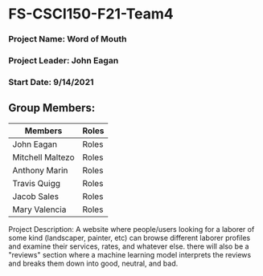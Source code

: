 # FS-CSCI150-F21-Team4

### Project Name: Word of Mouth 

### Project Leader: John Eagan 

### Start Date: 9/14/2021

## Group Members: 

| Members | Roles |
| ----------- | ----------- |
| John Eagan  | Roles |
| Mitchell Maltezo  | Roles |
| Anthony Marin  | Roles |
| Travis Quigg  | Roles |
| Jacob Sales  | Roles |
| Mary Valencia  | Roles |

Project Description: A website where people/users looking for a laborer of some kind (landscaper, painter, etc) can browse different laborer profiles and examine their services, rates, and whatever else. there will also be a "reviews" section where a machine learning model interprets the reviews and breaks them down into good, neutral, and bad.


